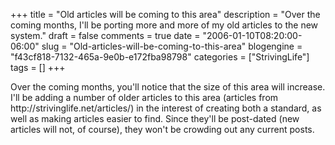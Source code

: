 +++
title = "Old articles will be coming to this area"
description = "Over the coming months, I'll be porting more and more of my old articles to the new system."
draft = false
comments = true
date = "2006-01-10T08:20:00-06:00"
slug = "Old-articles-will-be-coming-to-this-area"
blogengine = "f43cf818-7132-465a-9e0b-e172fba98798"
categories = ["StrivingLife"]
tags = []
+++

<p>
Over the coming months, you&#39;ll notice that the size of this area will increase.  I&#39;ll be adding a number of older articles to this area (articles from http://strivinglife.net/articles/) in the interest of creating both a standard, as well as making articles easier to find.  Since they&#39;ll be post-dated (new articles will not, of course), they won&#39;t be crowding out any current posts.<!--more--><!--adsense-->
</p>

